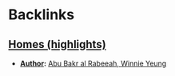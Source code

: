 
# Backlinks
## [Homes (highlights)](<Homes (highlights).md>)
- **[Author](<Author.md>):** [Abu Bakr al Rabeeah, Winnie Yeung](<Abu Bakr al Rabeeah, Winnie Yeung.md>)

